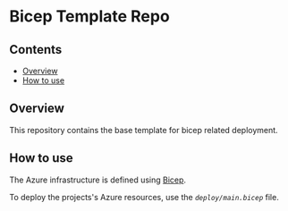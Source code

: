 # Bicep Template Repo <!-- omit from toc -->

## Contents <!-- omit from toc -->

- [Overview](#overview)
- [How to use](#how-to-use)

## Overview

This repository contains the base template for bicep related deployment.

## How to use

The Azure infrastructure is defined using [Bicep][1].

To deploy the projects's Azure resources, use the _`deploy/main.bicep`_ file.

[1]: (https://microsoft.com/azure/azure-resource-manager/bicep)

